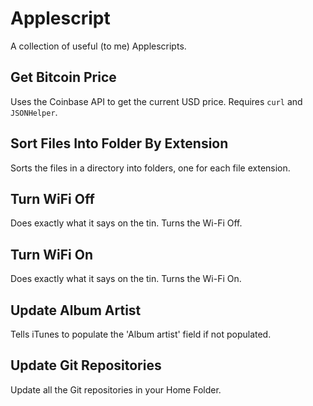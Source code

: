 Applescript
===========
A collection of useful (to me) Applescripts. 

Get Bitcoin Price
-----------------
Uses the Coinbase API to get the current USD price. Requires `curl` and `JSONHelper`. 

Sort Files Into Folder By Extension
-----------------------------------
Sorts the files in a directory into folders, one for each file extension.

Turn WiFi Off
-------------
Does exactly what it says on the tin. Turns the Wi-Fi Off.

Turn WiFi On
------------
Does exactly what it says on the tin. Turns the Wi-Fi On.

Update Album Artist
-------------------
Tells iTunes to populate the 'Album artist' field if not populated. 

Update Git Repositories
-----------------------
Update all the Git repositories in your Home Folder.